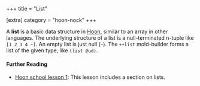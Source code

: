 +++
title = "List"

[extra]
category = "hoon-nock"
+++

A **list** is a basic data structure in [Hoon](/reference/glossary/hoon),
similar to an array in other languages. The underlying structure of a list is a
null-terminated n-tuple like `[1 2 3 4 ~]`. An empty list is just null (`~`). The
`++list` mold-builder forms a list of the given type, like `(list @ud)`.

#### Further Reading

- [Hoon school lesson 1](/guides/core/hoon-school/B-syntax#lists): This lesson
  includes a section on lists.
